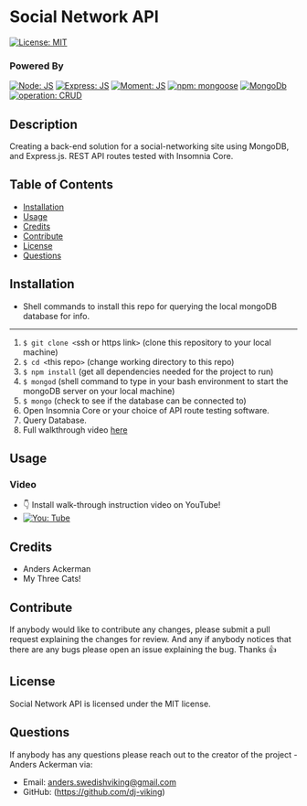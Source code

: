 

  # Social Network API

  [![License: MIT](https://img.shields.io/badge/License-MIT-blue.svg)](https://opensource.org/licenses/MIT)

  ### Powered By

  [![Node: JS](https://img.shields.io/badge/Node-JS-00872b.svg)](https://nodejs.org/en/) [![Express: JS](https://img.shields.io/badge/Express-JS-0000ff.svg)](https://github.com/expressjs/express) [![Moment: JS](https://img.shields.io/badge/Moment-JS-d98609.svg)](https://github.com/moment/moment) [![npm: mongoose](https://img.shields.io/badge/npm-mongoose-008783.svg)](https://github.com/Automattic/mongoose) [![MongoDb](https://img.shields.io/badge/MongoDB-00872b.svg)](https://www.mongodb.com/) [![operation: CRUD](https://img.shields.io/badge/operation-CRUD-ff0000.svg)](https://en.wikipedia.org/wiki/Create,_read,_update_and_delete) 

  ## Description 

  Creating a back-end solution for a social-networking site using MongoDB, and Express.js. REST API routes tested with Insomnia Core.

  ## Table of Contents
  * [Installation](#Installation)
  * [Usage](#Usage)
  * [Credits](#Credits)
  * [Contribute](#Contribute)
  * [License](#License)
  * [Questions](#Questions)

  ## Installation
  
  * Shell commands to install this repo for querying the local mongoDB database for info.
  ---
  1. ```$ git clone <```ssh or https link```>``` (clone this repository to your local machine)
  2. ```$ cd <```this repo```>``` (change working directory to this repo)
  3. ```$ npm install``` (get all dependencies needed for the project to run)
  4. ```$ mongod``` (shell command to type in your bash environment to start the mongoDB server on your local machine)
  5. ```$ mongo``` (check to see if the database can be connected to)
  6. Open Insomnia Core or your choice of API route testing software.
  7. Query Database.
  8. Full walkthrough video [here](#video) 

  ## Usage

  ### Video
  * 👇 Install walk-through instruction video on YouTube!
  * [![You: Tube](https://img.shields.io/badge/You-Tube-ff0000.svg)](https://www.youtube.com/watch?v=XLe-dR5OKs8&feature=youtu.be) 

  ## Credits

  * Anders Ackerman
  * My Three Cats!

  ## Contribute

  If anybody would like to contribute any changes, please submit a pull request explaining the changes for review. And any if anybody notices that there are any bugs please open an issue explaining the bug. Thanks 👍

  ## License

  Social Network API is licensed under the MIT license.

  ## Questions

  If anybody has any questions please reach out to the creator of the project - Anders Ackerman via:
  * Email: anders.swedishviking@gmail.com
  * GitHub: (https://github.com/dj-viking)
  